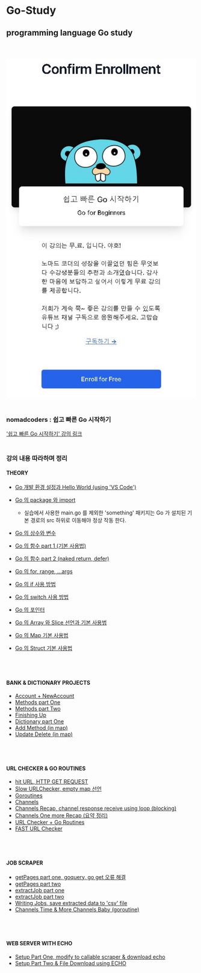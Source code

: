 # Go-Study
## programming language Go study
　  
　  
![enrollment_course](https://github.com/nimkoes/Go-Study/blob/main/assets/images/enrollment_course.JPG?raw=true "enrollment_course")
　  
　  
  ### nomadcoders : 쉽고 빠른 Go 시작하기  
['쉽고 빠른 Go 시작하기' 강의 링크][link_course]
　  
　  
  ### **강의 내용 따라하며 정리**

#### THEORY
 - [Go 개발 환경 설정과 Hello World (using 'VS Code')][link_blog_001]  
 - [Go 의 package 와 import][link_blog_002]  
   - 실습에서 사용한 main.go 를 제외한 'something' 패키지는 Go 가 설치된 기본 경로의 src 하위로 이동해야 정상 작동 한다.  

 - [Go 의 상수와 변수][link_blog_003]  
 - [Go 의 함수 part 1 (기본 사용법)][link_blog_004]  
 - [Go 의 함수 part 2 (naked return, defer)][link_blog_005]  
 - [Go 의 for, range, ...args][link_blog_006]  
 - [Go 의 if 사용 방법][link_blog_007]  
 - [Go 의 switch 사용 방법][link_blog_008]  
 - [Go 의 포인터][link_blog_009]  
 - [Go 의 Array 와 Slice 선언과 기본 사용법][link_blog_010]  
 - [Go 의 Map 기본 사용법][link_blog_011]  
 - [Go 의 Struct 기본 사용법][link_blog_012]  
  
　  
　  
#### BANK & DICTIONARY PROJECTS
- [Account + NewAccount][link_blog_013]  
- [Methods part One][link_blog_014]  
- [Methods part Two][link_blog_015]  
- [Finishing Up][link_blog_016]  
- [Dictionary part One][link_blog_017]  
- [Add Method (in map)][link_blog_018]  
- [Update Delete (in map)][link_blog_019]  
  
　  
　  
#### URL CHECKER & GO ROUTINES
- [hit URL, HTTP GET REQUEST][link_blog_020]  
- [Slow URLChecker, empty map 선언][link_blog_021]  
- [Goroutines][link_blog_022]  
- [Channels][link_blog_023]  
- [Channels Recap, channel response receive using loop (blocking)][link_blog_024]  
- [Channels One more Recap (요약 정리)][link_blog_025]  
- [URL Checker + Go Routines][link_blog_026]  
- [FAST URL Checker][link_blog_027]  
  
　  
　  
#### JOB SCRAPER
- [getPages part one, goquery, go get 오류 해결][link_blog_028]  
- [getPages part two][link_blog_029]  
- [extractJob part one][link_blog_030]  
- [extractJob part two][link_blog_031]  
- [Writing Jobs, save extracted data to 'csv' file][link_blog_032]  
- [Channels Time & More Channels Baby (goroutine)][link_blog_033]  
  
　  
　  
#### WEB SERVER WITH ECHO
- [Setup Part One, modify to callable scraper & download echo][link_blog_034]  
- [Setup Part Two & File Download using ECHO][link_blog_035]  
  
　  
　  
  


[link_course]:https://nomadcoders.co/go-for-beginners/lobby

[link_blog_001]:https://xxxelppa.tistory.com/270
[link_blog_002]:https://xxxelppa.tistory.com/271
[link_blog_003]:https://xxxelppa.tistory.com/272
[link_blog_004]:https://xxxelppa.tistory.com/273
[link_blog_005]:https://xxxelppa.tistory.com/274
[link_blog_006]:https://xxxelppa.tistory.com/275
[link_blog_007]:https://xxxelppa.tistory.com/276
[link_blog_008]:https://xxxelppa.tistory.com/277
[link_blog_009]:https://xxxelppa.tistory.com/278
[link_blog_010]:https://xxxelppa.tistory.com/279
[link_blog_011]:https://xxxelppa.tistory.com/280
[link_blog_012]:https://xxxelppa.tistory.com/281

[link_blog_013]:https://xxxelppa.tistory.com/282
[link_blog_014]:https://xxxelppa.tistory.com/283
[link_blog_015]:https://xxxelppa.tistory.com/284
[link_blog_016]:https://xxxelppa.tistory.com/285
[link_blog_017]:https://xxxelppa.tistory.com/286
[link_blog_018]:https://xxxelppa.tistory.com/287
[link_blog_019]:https://xxxelppa.tistory.com/288

[link_blog_020]:https://xxxelppa.tistory.com/289
[link_blog_021]:https://xxxelppa.tistory.com/290
[link_blog_022]:https://xxxelppa.tistory.com/291
[link_blog_023]:https://xxxelppa.tistory.com/292
[link_blog_024]:https://xxxelppa.tistory.com/293
[link_blog_025]:https://xxxelppa.tistory.com/294
[link_blog_026]:https://xxxelppa.tistory.com/295
[link_blog_027]:https://xxxelppa.tistory.com/296


[link_blog_028]:https://xxxelppa.tistory.com/297
[link_blog_029]:https://xxxelppa.tistory.com/299
[link_blog_030]:https://xxxelppa.tistory.com/300
[link_blog_031]:https://xxxelppa.tistory.com/301
[link_blog_032]:https://xxxelppa.tistory.com/302
[link_blog_033]:https://xxxelppa.tistory.com/303

[link_blog_034]:https://xxxelppa.tistory.com/304
[link_blog_035]:https://xxxelppa.tistory.com/305
